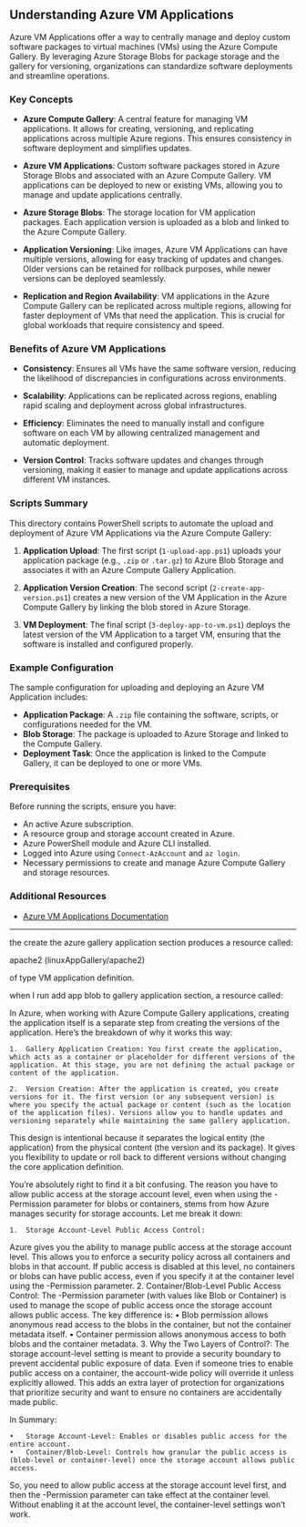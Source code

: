 
## Understanding Azure VM Applications

Azure VM Applications offer a way to centrally manage and deploy custom software packages to virtual machines (VMs) using the Azure Compute Gallery. By leveraging Azure Storage Blobs for package storage and the gallery for versioning, organizations can standardize software deployments and streamline operations.

### Key Concepts

- **Azure Compute Gallery**: A central feature for managing VM applications. It allows for creating, versioning, and replicating applications across multiple Azure regions. This ensures consistency in software deployment and simplifies updates.

- **Azure VM Applications**: Custom software packages stored in Azure Storage Blobs and associated with an Azure Compute Gallery. VM applications can be deployed to new or existing VMs, allowing you to manage and update applications centrally.

- **Azure Storage Blobs**: The storage location for VM application packages. Each application version is uploaded as a blob and linked to the Azure Compute Gallery.

- **Application Versioning**: Like images, Azure VM Applications can have multiple versions, allowing for easy tracking of updates and changes. Older versions can be retained for rollback purposes, while newer versions can be deployed seamlessly.

- **Replication and Region Availability**: VM applications in the Azure Compute Gallery can be replicated across multiple regions, allowing for faster deployment of VMs that need the application. This is crucial for global workloads that require consistency and speed.

### Benefits of Azure VM Applications

- **Consistency**: Ensures all VMs have the same software version, reducing the likelihood of discrepancies in configurations across environments.

- **Scalability**: Applications can be replicated across regions, enabling rapid scaling and deployment across global infrastructures.

- **Efficiency**: Eliminates the need to manually install and configure software on each VM by allowing centralized management and automatic deployment.

- **Version Control**: Tracks software updates and changes through versioning, making it easier to manage and update applications across different VM instances.

### Scripts Summary

This directory contains PowerShell scripts to automate the upload and deployment of Azure VM Applications via the Azure Compute Gallery:

1. **Application Upload**: The first script (`1-upload-app.ps1`) uploads your application package (e.g., `.zip` or `.tar.gz`) to Azure Blob Storage and associates it with an Azure Compute Gallery Application.

2. **Application Version Creation**: The second script (`2-create-app-version.ps1`) creates a new version of the VM Application in the Azure Compute Gallery by linking the blob stored in Azure Storage.

3. **VM Deployment**: The final script (`3-deploy-app-to-vm.ps1`) deploys the latest version of the VM Application to a target VM, ensuring that the software is installed and configured properly.

### Example Configuration

The sample configuration for uploading and deploying an Azure VM Application includes:

- **Application Package**: A `.zip` file containing the software, scripts, or configurations needed for the VM.
- **Blob Storage**: The package is uploaded to Azure Storage and linked to the Compute Gallery.
- **Deployment Task**: Once the application is linked to the Compute Gallery, it can be deployed to one or more VMs.

### Prerequisites

Before running the scripts, ensure you have:

- An active Azure subscription.
- A resource group and storage account created in Azure.
- Azure PowerShell module and Azure CLI installed.
- Logged into Azure using `Connect-AzAccount` and `az login`.
- Necessary permissions to create and manage Azure Compute Gallery and storage resources.

### Additional Resources

- [Azure VM Applications Documentation](https://learn.microsoft.com/en-us/azure/virtual-machines/vm-applications)

----
the create the azure gallery application section produces a resource called:

apache2 (linuxAppGallery/apache2) 

of type VM application definition. 

when I run add app blob to gallery application section, a resource called:



In Azure, when working with Azure Compute Gallery applications, creating the application itself is a separate step from creating the versions of the application. Here’s the breakdown of why it works this way:

	1.	Gallery Application Creation: You first create the application, which acts as a container or placeholder for different versions of the application. At this stage, you are not defining the actual package or content of the application.
    
	2.	Version Creation: After the application is created, you create versions for it. The first version (or any subsequent version) is where you specify the actual package or content (such as the location of the application files). Versions allow you to handle updates and versioning separately while maintaining the same gallery application.

This design is intentional because it separates the logical entity (the application) from the physical content (the version and its package). It gives you flexibility to update or roll back to different versions without changing the core application definition.


You’re absolutely right to find it a bit confusing. The reason you have to allow public access at the storage account level, even when using the -Permission parameter for blobs or containers, stems from how Azure manages security for storage accounts. Let me break it down:

	1.	Storage Account-Level Public Access Control:
Azure gives you the ability to manage public access at the storage account level. This allows you to enforce a security policy across all containers and blobs in that account. If public access is disabled at this level, no containers or blobs can have public access, even if you specify it at the container level using the -Permission parameter.
	2.	Container/Blob-Level Public Access Control:
The -Permission parameter (with values like Blob or Container) is used to manage the scope of public access once the storage account allows public access. The key difference is:
	•	Blob permission allows anonymous read access to the blobs in the container, but not the container metadata itself.
	•	Container permission allows anonymous access to both blobs and the container metadata.
	3.	Why the Two Layers of Control?:
The storage account-level setting is meant to provide a security boundary to prevent accidental public exposure of data. Even if someone tries to enable public access on a container, the account-wide policy will override it unless explicitly allowed. This adds an extra layer of protection for organizations that prioritize security and want to ensure no containers are accidentally made public.

In Summary:

	•	Storage Account-Level: Enables or disables public access for the entire account.
	•	Container/Blob-Level: Controls how granular the public access is (blob-level or container-level) once the storage account allows public access.

So, you need to allow public access at the storage account level first, and then the -Permission parameter can take effect at the container level. Without enabling it at the account level, the container-level settings won’t work.

